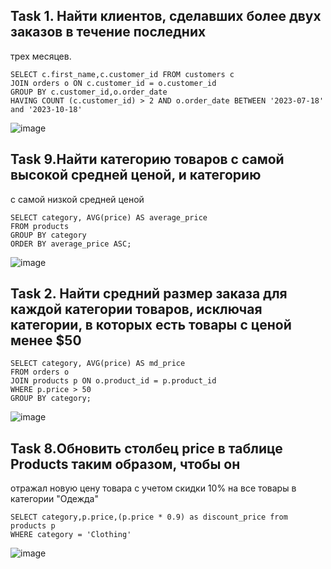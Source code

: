  ## Task 1. Найти клиентов, сделавших более двух заказов в течение последних 
трех месяцев.
```
SELECT c.first_name,c.customer_id FROM customers c
JOIN orders o ON c.customer_id = o.customer_id
GROUP BY c.customer_id,o.order_date
HAVING COUNT (c.customer_id) > 2 AND o.order_date BETWEEN '2023-07-18' and '2023-10-18'

```
![image](https://github.com/piviich/db_practice/assets/144881369/7f33b8d1-98c2-4f1f-9b48-cfb4feea3cb2)

 ## Task 9.Найти категорию товаров с самой высокой средней ценой, и категорию 
с самой низкой средней ценой
```
SELECT category, AVG(price) AS average_price
FROM products
GROUP BY category
ORDER BY average_price ASC;
```
![image](https://github.com/piviich/db_practice/assets/144881369/753f424b-909b-42ea-9711-0de4df7b6f25)

  ## Task 2. Найти средний размер заказа для каждой категории товаров, исключая категории, в которых есть товары с ценой менее $50
  ```
SELECT category, AVG(price) AS md_price
FROM orders o
JOIN products p ON o.product_id = p.product_id
WHERE p.price > 50
GROUP BY category;
```
![image](https://github.com/piviich/db_practice/assets/144881369/5b884cd9-7146-43b0-9ad7-7c7a868b6ce9)

  ## Task 8.Обновить столбец price в таблице Products таким образом, чтобы он 
отражал новую цену товара с учетом скидки 10% на все товары в 
категории "Одежда"
```
SELECT category,p.price,(p.price * 0.9) as discount_price from products p
WHERE category = 'Clothing'
```
![image](https://github.com/piviich/db_practice/assets/144881369/04536bdc-ade0-44ed-bc08-d97eaa1f5c90)
